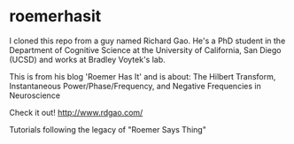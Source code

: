 # roemerhasit
I cloned this repo from a guy named Richard Gao.
He's a PhD student in the Department of Cognitive Science at the University of California, San Diego (UCSD) and works at Bradley Voytek's lab.

This is from his blog 'Roemer Has It' and is about:
The Hilbert Transform, Instantaneous Power/Phase/Frequency, and Negative Frequencies in Neuroscience

Check it out!
http://www.rdgao.com/

Tutorials following the legacy of "Roemer Says Thing"
